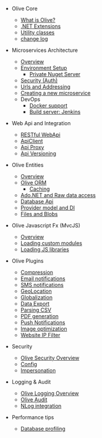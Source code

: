* Olive Core

    * [What is Olive?](README.md)
    * [.NET Extensions](Core/Extensions.md)
    * [Utility classes](Core/Utilities.md)
    * [change log](ChangeLog.md)

* Microservices Architecture
    * [Overview](Microservices/Overview.md)
    * [Environment Setup](Microservices/Setup.md)
        * [Private Nuget Server](Microservices/PrivateNuget.md)
    * [Security (Auth)](Microservices/Security.md)
    * [Urls and Addressing](Microservices/Addressing.md)
    * [Creating a new microservice](Microservices/Create.New.md)
    * DevOps
        * [Docker support](Microservices/Docker.md)
        * [Build server: Jenkins](Microservices/Jenkins.md)
        
* Web Api and Integration
    * [RESTful WebApi](Api/WebApi.md)
    * [ApiClient](Api/ApiClient.md)
    * [Api Proxy](Api/Proxy.md)
    * [Api Versioning](Api/Versioning.md)

* Olive Entities
    * [Overview](Entities/Overview.md)
    * [Olive ORM](Entities/ORM.md)
       * [Caching](Entities/Cache.md)
    * [Ado.NET and Raw data access](Entities/AdoNet.md)
    * [Database Api](Entities/Database.md)
    * [Provider model and DI](Entities/DI.md)
    * [Files and Blobs](Entities/Blob.md)
           

* Olive Javascript Fx (MvcJS)
    * [Overview](MvcJS/Overview.md)
    * [Loading custom modules](MvcJS/Custom.md)
    * [Loading JS libraries](MvcJS/Library.md)
    
    
* Olive Plugins
    * [Compression](Services/Compression.md)
    * [Email notifications](Services/EmailNotifications.md)
    * [SMS notifications](Services/SMSNotifications.md)
    * [GeoLocation](Services/GeoLocation.md)
    * [Globalization](Services/Globalization.md)
    * [Data Export]()
    * [Parsing CSV](Services/CSV.md)
    * [PDF generation]()
    * [Push Notifications]()
    * [Image optimization]()
    * [Website IP Filter]()

* Security
    * [Olive Security Overview](Security/Security.md)
    * [Config](Security/Config.md)
    * [Impersonation]()
    
* Logging & Audit
    * [Olive Logging Overview](Logging/Logging.md)
    * [Olive Audit](Logging/Audit.md)
    * [NLog integration](Logging/NLog.md)

* Performance tips
    * [Database profiling]()
